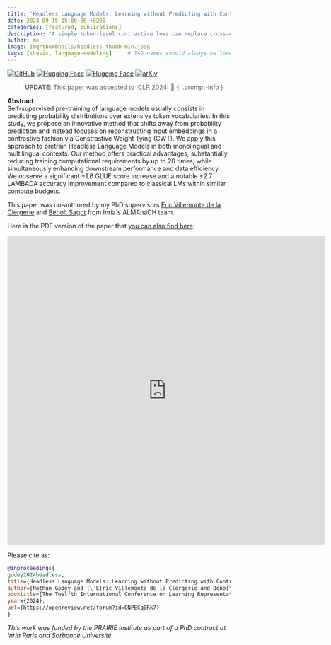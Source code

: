 ```yaml
---
title: 'Headless Language Models: Learning without Predicting with Contrastive Weight Tying'
date: 2023-09-15 15:00:00 +0200
categories: [featured, publications]
description: "A simple token-level contrastive loss can replace cross-entropy and improve data and compute-efficiency for Masked and Causal LM training, especially when token vocabularies are larger."
author: me
image: img/thumbnails/headless_thumb-min.jpeg
tags: [thesis, language-modeling]     # TAG names should always be lowercase
---
```


[![GitHub](https://img.shields.io/github/stars/NathanGodey/headless-lm)](https://github.com/NathanGodey/headless-lm)
[![Hugging Face](https://img.shields.io/badge/%F0%9F%A4%97%20Hugging%20Face-Encoder-yellow)](https://huggingface.co/nthngdy/headless-bert-bs64-owt2)
[![Hugging Face](https://img.shields.io/badge/%F0%9F%A4%97%20Hugging%20Face-Decoder-yellow)](https://huggingface.co/nthngdy/headless-pythia-owt2-70m-ft)
[![arXiv](https://img.shields.io/badge/arXiv-2309.08351-b31b1b.svg)](https://arxiv.org/abs/2309.08351)

> **UPDATE**: This paper was accepted to ICLR 2024! 🎉
{: .prompt-info }

**Abstract**<br/>
Self-supervised pre-training of language models usually consists in predicting probability distributions over extensive token vocabularies. In this study, we propose an innovative method that shifts away from probability prediction and instead focuses on reconstructing input embeddings in a contrastive fashion via Constrastive Weight Tying (CWT). We apply this approach to pretrain Headless Language Models in both monolingual and multilingual contexts. Our method offers practical advantages, substantially reducing training computational requirements by up to 20 times, while simultaneously enhancing downstream performance and data efficiency. We observe a significant +1.6 GLUE score increase and a notable +2.7 LAMBADA accuracy improvement compared to classical LMs within similar compute budgets.

This paper was co-authored by my PhD supervisors [Eric Villemonte de la Clergerie](http://alpage.inria.fr/~clerger/) and [Benoît Sagot](http://alpage.inria.fr/~sagot/) from Inria's ALMAnaCH team.

Here is the PDF version of the paper that [you can also find here](https://openreview.net/pdf?id=ONPECq0Rk7):
<iframe src="https://docs.google.com/gview?url=https://github.com/NathanGodey/nathangodey.github.io/raw/main/_includes/pdfs/hlm.pdf&embedded=true" style="width:718px; height:700px;" frameborder="0"></iframe>


Please cite as:
```bibtex
@inproceedings{
godey2024headless,
title={Headless Language Models: Learning without Predicting with Contrastive Weight Tying},
author={Nathan Godey and {\'E}ric Villemonte de la Clergerie and Beno{\^\i}t Sagot},
booktitle={The Twelfth International Conference on Learning Representations},
year={2024},
url={https://openreview.net/forum?id=ONPECq0Rk7}
}
```

*This work was funded by the PRAIRIE institute as part of a PhD contract at Inria Paris and Sorbonne Université.*